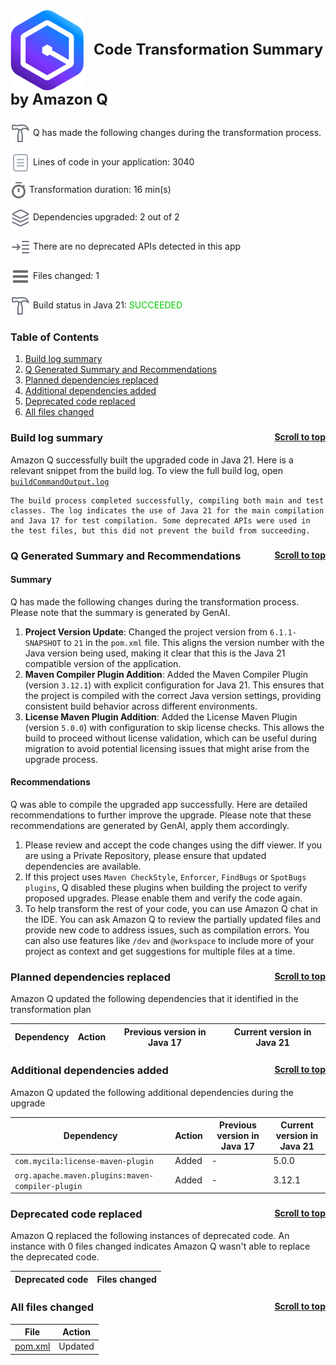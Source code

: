 <a id="top"></a>

<p style="font-size: 24px;"><img src="./qct-icons/transform-logo.svg" style="margin-right: 15px; vertical-align: middle;"></img><b>Code Transformation Summary by Amazon Q </b></p>
<p><img src="./qct-icons/transform-build-dark.svg" style="margin-bottom: 1px; vertical-align: middle;"></img> Q has made the following changes during the transformation process. <p>
<p><img src="./qct-icons/transform-variables-dark.svg" style="margin-bottom: 1px; vertical-align: middle;"></img> Lines of code in your application: 3040 <p>
<p><img src="./qct-icons/transform-clock-dark.svg" style="margin-bottom: 1px; vertical-align: middle;"></img> Transformation duration: 16 min(s) <p>
<p><img src="./qct-icons/transform-dependencies-dark.svg" style="margin-bottom: 1px; vertical-align: middle;"></img> Dependencies upgraded: 2 out of 2 <p>
<p><img src="./qct-icons/transform-smartStepInto-dark.svg" style="margin-bottom: 1px; vertical-align: middle;"></img> There are no deprecated APIs detected in this app <p>
<p><img src="./qct-icons/transform-listFiles-dark.svg" style="margin-bottom: 1px; vertical-align: middle;"></img> Files changed: 1 <p>
<p><img src="./qct-icons/transform-build-dark.svg" style="margin-bottom: 1px; vertical-align: middle;"></img> Build status in Java 21: <span style="color: #00CC00">SUCCEEDED</span> <p>

### Table of Contents

1. <a href="#build-log-summary">Build log summary</a> 
1. <a href="#q-generated-summary-and-recommendations">Q Generated Summary and Recommendations</a> 
1. <a href="#planned-dependencies-replaced">Planned dependencies replaced</a> 
1. <a href="#additional-dependencies-added">Additional dependencies added</a> 
1. <a href="#deprecated-code-replaced">Deprecated code replaced</a> 
1. <a href="#all-files-changed">All files changed</a> 


### Build log summary <a style="float:right; font-size: 14px;" href="#top">Scroll to top</a><a id="build-log-summary"></a>

Amazon Q successfully built the upgraded code in Java 21. Here is a relevant snippet from the build log. To view the full build log, open [`buildCommandOutput.log`](./buildCommandOutput.log)

```
The build process completed successfully, compiling both main and test classes. The log indicates the use of Java 21 for the main compilation and Java 17 for test compilation. Some deprecated APIs were used in the test files, but this did not prevent the build from succeeding.
```


### Q Generated Summary and Recommendations <a style="float:right; font-size: 14px;" href="#top">Scroll to top</a><a id="q-generated-summary-and-recommendations"></a>


 #### Summary
 Q has made the following changes during the transformation process. Please note that the summary is generated by GenAI.
1. **Project Version Update**: Changed the project version from `6.1.1-SNAPSHOT` to `21` in the `pom.xml` file. This aligns the version number with the Java version being used, making it clear that this is the Java 21 compatible version of the application.
2. **Maven Compiler Plugin Addition**: Added the Maven Compiler Plugin (version `3.12.1`) with explicit configuration for Java 21. This ensures that the project is compiled with the correct Java version settings, providing consistent build behavior across different environments.
3. **License Maven Plugin Addition**: Added the License Maven Plugin (version `5.0.0`) with configuration to skip license checks. This allows the build to proceed without license validation, which can be useful during migration to avoid potential licensing issues that might arise from the upgrade process.

 #### Recommendations
 Q was able to compile the upgraded app successfully. Here are detailed recommendations to further improve the upgrade. Please note that these recommendations are generated by GenAI, apply them accordingly.


1. Please review and accept the code changes using the diff viewer. If you are using a Private Repository, please ensure that updated dependencies are available.
2. If this project uses `Maven CheckStyle`, `Enforcer`, `FindBugs` or `SpotBugs plugins`, Q disabled these plugins when building the project to verify proposed upgrades. Please enable them and verify the code again.
3. To help transform the rest of your code, you can use Amazon Q chat in the IDE. You can ask Amazon Q to review the partially updated files and provide new code to address issues, such as compilation errors. You can also use features like `/dev` and `@workspace` to include more of your project as context and get suggestions for multiple files at a time.



### Planned dependencies replaced <a style="float:right; font-size: 14px;" href="#top">Scroll to top</a><a id="planned-dependencies-replaced"></a>

Amazon Q updated the following dependencies that it identified in the transformation plan

| Dependency | Action | Previous version in Java 17 | Current version in Java 21 |
|--------------|--------|--------|--------|


### Additional dependencies added <a style="float:right; font-size: 14px;" href="#top">Scroll to top</a><a id="additional-dependencies-added"></a>

Amazon Q updated the following additional dependencies during the upgrade

| Dependency | Action | Previous version in Java 17 | Current version in Java 21 |
|--------------|--------|--------|--------|
| `com.mycila:license-maven-plugin` | Added | - | 5.0.0 |
| `org.apache.maven.plugins:maven-compiler-plugin` | Added | - | 3.12.1 |

### Deprecated code replaced <a style="float:right; font-size: 14px;" href="#top">Scroll to top</a><a id="deprecated-code-replaced"></a>

Amazon Q replaced the following instances of deprecated code. An instance with 0 files
changed indicates Amazon Q wasn't able to replace the deprecated code.

| Deprecated code | Files changed |
|----------------|----------------|


### All files changed <a style="float:right; font-size: 14px;" href="#top">Scroll to top</a><a id="all-files-changed"></a>

| File | Action |
|----------------|--------|
| [pom.xml](../pom.xml) | Updated |